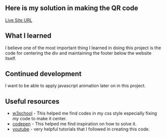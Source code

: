 
## Here is my solution in making the QR code

[Live Site URL](https://paumnc.github.io/project1_simpleQRcode/)

## What I learned

I believe one of the most important thing I learned in doing this project is the code for centering the div and maintaining the footer below the website itself.

## Continued development

I want to be able to apply javascript animation later on in this project. 

## Useful resources

- [w3school](https://www.w3schools.com/) - This helped me find codes in my css style especially fixing my code to make it center.
- [codepen](https://codepen.io/trending) - This helped me find inspiration on how to solve it.
- [youtube](https://www.youtube.com/) - very helpful tutorials that I followed in creating this code.
